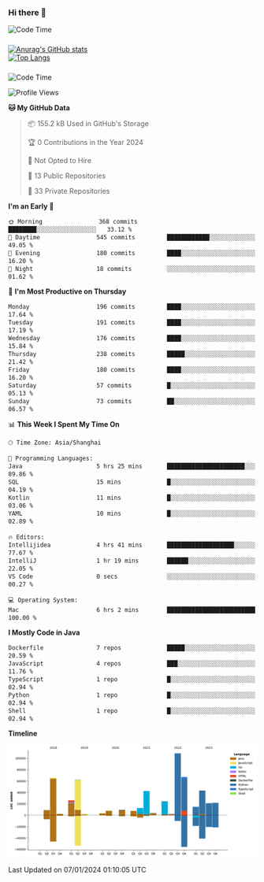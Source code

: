 ### Hi there 👋 

![Code Time](https://img.shields.io/endpoint?style=flat&url=https://codetime-api.datreks.com/badge/1061?logoColor=white%26project=%26recentMS=0%26showProject=false)

<!--
**Muyiafan/Muyiafan** is a ✨ _special_ ✨ repository because its `README.md` (this file) appears on your GitHub profile.

Here are some ideas to get you started:

- 🔭 I’m currently working on ...
- 🌱 I’m currently learning ...
- 👯 I’m looking to collaborate on ...
- 🤔 I’m looking for help with ...
- 💬 Ask me about ...
- 📫 How to reach me: ...
- 😄 Pronouns: ...
- ⚡ Fun fact: ...
-->

### 

[![Anurag's GitHub stats](https://github-readme-stats.vercel.app/api?username=Muyiafan)](https://github.com/anuraghazra/github-readme-stats)
<br>
[![Top Langs](https://github-readme-stats.vercel.app/api/top-langs/?username=Muyiafan)](https://github.com/anuraghazra/github-readme-stats)

### 

<!--START_SECTION:waka-->
![Code Time](http://img.shields.io/badge/Code%20Time-6%2C152%20hrs%2046%20mins-blue)

![Profile Views](http://img.shields.io/badge/Profile%20Views-0-blue)

**🐱 My GitHub Data** 

> 📦 155.2 kB Used in GitHub's Storage 
 > 
> 🏆 0 Contributions in the Year 2024
 > 
> 🚫 Not Opted to Hire
 > 
> 📜 13 Public Repositories 
 > 
> 🔑 33 Private Repositories 
 > 
**I'm an Early 🐤** 

```text
🌞 Morning                368 commits         ████████░░░░░░░░░░░░░░░░░   33.12 % 
🌆 Daytime                545 commits         ████████████░░░░░░░░░░░░░   49.05 % 
🌃 Evening                180 commits         ████░░░░░░░░░░░░░░░░░░░░░   16.20 % 
🌙 Night                  18 commits          ░░░░░░░░░░░░░░░░░░░░░░░░░   01.62 % 
```
📅 **I'm Most Productive on Thursday** 

```text
Monday                   196 commits         ████░░░░░░░░░░░░░░░░░░░░░   17.64 % 
Tuesday                  191 commits         ████░░░░░░░░░░░░░░░░░░░░░   17.19 % 
Wednesday                176 commits         ████░░░░░░░░░░░░░░░░░░░░░   15.84 % 
Thursday                 238 commits         █████░░░░░░░░░░░░░░░░░░░░   21.42 % 
Friday                   180 commits         ████░░░░░░░░░░░░░░░░░░░░░   16.20 % 
Saturday                 57 commits          █░░░░░░░░░░░░░░░░░░░░░░░░   05.13 % 
Sunday                   73 commits          ██░░░░░░░░░░░░░░░░░░░░░░░   06.57 % 
```


📊 **This Week I Spent My Time On** 

```text
🕑︎ Time Zone: Asia/Shanghai

💬 Programming Languages: 
Java                     5 hrs 25 mins       ██████████████████████░░░   89.86 % 
SQL                      15 mins             █░░░░░░░░░░░░░░░░░░░░░░░░   04.19 % 
Kotlin                   11 mins             █░░░░░░░░░░░░░░░░░░░░░░░░   03.06 % 
YAML                     10 mins             █░░░░░░░░░░░░░░░░░░░░░░░░   02.89 % 

🔥 Editors: 
Intellijidea             4 hrs 41 mins       ███████████████████░░░░░░   77.67 % 
IntelliJ                 1 hr 19 mins        ██████░░░░░░░░░░░░░░░░░░░   22.05 % 
VS Code                  0 secs              ░░░░░░░░░░░░░░░░░░░░░░░░░   00.27 % 

💻 Operating System: 
Mac                      6 hrs 2 mins        █████████████████████████   100.00 % 
```

**I Mostly Code in Java** 

```text
Dockerfile               7 repos             █████░░░░░░░░░░░░░░░░░░░░   20.59 % 
JavaScript               4 repos             ███░░░░░░░░░░░░░░░░░░░░░░   11.76 % 
TypeScript               1 repo              █░░░░░░░░░░░░░░░░░░░░░░░░   02.94 % 
Python                   1 repo              █░░░░░░░░░░░░░░░░░░░░░░░░   02.94 % 
Shell                    1 repo              █░░░░░░░░░░░░░░░░░░░░░░░░   02.94 % 
```



**Timeline**

![Lines of Code chart](https://raw.githubusercontent.com/Muyiafan/Muyiafan/main/assets/bar_graph.png)


 Last Updated on 07/01/2024 01:10:05 UTC
<!--END_SECTION:waka-->

